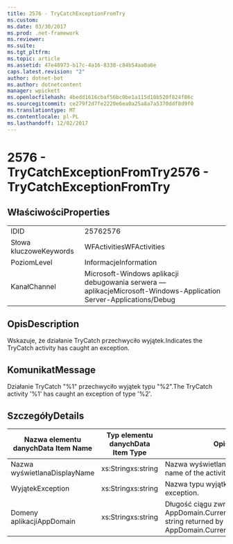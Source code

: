 ```yaml
---
title: 2576 - TryCatchExceptionFromTry
ms.custom: 
ms.date: 03/30/2017
ms.prod: .net-framework
ms.reviewer: 
ms.suite: 
ms.tgt_pltfrm: 
ms.topic: article
ms.assetid: 47e48973-b17c-4a16-8338-c84b54aa0a6e
caps.latest.revision: "2"
author: dotnet-bot
ms.author: dotnetcontent
manager: wpickett
ms.openlocfilehash: 4bedd1616cbaf56bc0be1a115d18b520f824f86c
ms.sourcegitcommit: ce279f2d7fe2220e6ea0a25a8a7a5370ddf8d9f0
ms.translationtype: MT
ms.contentlocale: pl-PL
ms.lasthandoff: 12/02/2017
---
```

# <a name="2576---trycatchexceptionfromtry"></a><span data-ttu-id="12097-102">2576 - TryCatchExceptionFromTry</span><span class="sxs-lookup"><span data-stu-id="12097-102">2576 - TryCatchExceptionFromTry</span></span>
## <a name="properties"></a><span data-ttu-id="12097-103">Właściwości</span><span class="sxs-lookup"><span data-stu-id="12097-103">Properties</span></span>  
  
|||  
|-|-|  
|<span data-ttu-id="12097-104">ID</span><span class="sxs-lookup"><span data-stu-id="12097-104">ID</span></span>|<span data-ttu-id="12097-105">2576</span><span class="sxs-lookup"><span data-stu-id="12097-105">2576</span></span>|  
|<span data-ttu-id="12097-106">Słowa kluczowe</span><span class="sxs-lookup"><span data-stu-id="12097-106">Keywords</span></span>|<span data-ttu-id="12097-107">WFActivities</span><span class="sxs-lookup"><span data-stu-id="12097-107">WFActivities</span></span>|  
|<span data-ttu-id="12097-108">Poziom</span><span class="sxs-lookup"><span data-stu-id="12097-108">Level</span></span>|<span data-ttu-id="12097-109">Informacje</span><span class="sxs-lookup"><span data-stu-id="12097-109">Information</span></span>|  
|<span data-ttu-id="12097-110">Kanał</span><span class="sxs-lookup"><span data-stu-id="12097-110">Channel</span></span>|<span data-ttu-id="12097-111">Microsoft-Windows aplikacji debugowania serwera — aplikacje</span><span class="sxs-lookup"><span data-stu-id="12097-111">Microsoft-Windows-Application Server-Applications/Debug</span></span>|  
  
## <a name="description"></a><span data-ttu-id="12097-112">Opis</span><span class="sxs-lookup"><span data-stu-id="12097-112">Description</span></span>  
 <span data-ttu-id="12097-113">Wskazuje, że działanie TryCatch przechwyciło wyjątek.</span><span class="sxs-lookup"><span data-stu-id="12097-113">Indicates the TryCatch activity has caught an exception.</span></span>  
  
## <a name="message"></a><span data-ttu-id="12097-114">Komunikat</span><span class="sxs-lookup"><span data-stu-id="12097-114">Message</span></span>  
 <span data-ttu-id="12097-115">Działanie TryCatch "%1" przechwyciło wyjątek typu "%2".</span><span class="sxs-lookup"><span data-stu-id="12097-115">The TryCatch activity '%1' has caught an exception of type '%2'.</span></span>  
  
## <a name="details"></a><span data-ttu-id="12097-116">Szczegóły</span><span class="sxs-lookup"><span data-stu-id="12097-116">Details</span></span>  
  
|<span data-ttu-id="12097-117">Nazwa elementu danych</span><span class="sxs-lookup"><span data-stu-id="12097-117">Data Item Name</span></span>|<span data-ttu-id="12097-118">Typ elementu danych</span><span class="sxs-lookup"><span data-stu-id="12097-118">Data Item Type</span></span>|<span data-ttu-id="12097-119">Opis</span><span class="sxs-lookup"><span data-stu-id="12097-119">Description</span></span>|  
|--------------------|--------------------|-----------------|  
|<span data-ttu-id="12097-120">Nazwa wyświetlana</span><span class="sxs-lookup"><span data-stu-id="12097-120">DisplayName</span></span>|<span data-ttu-id="12097-121">xs:String</span><span class="sxs-lookup"><span data-stu-id="12097-121">xs:string</span></span>|<span data-ttu-id="12097-122">Nazwa wyświetlana działania.</span><span class="sxs-lookup"><span data-stu-id="12097-122">The display name of the activity.</span></span>|  
|<span data-ttu-id="12097-123">Wyjątek</span><span class="sxs-lookup"><span data-stu-id="12097-123">Exception</span></span>|<span data-ttu-id="12097-124">xs:String</span><span class="sxs-lookup"><span data-stu-id="12097-124">xs:string</span></span>|<span data-ttu-id="12097-125">Nazwa typu wyjątku.</span><span class="sxs-lookup"><span data-stu-id="12097-125">The type name of the exception.</span></span>|  
|<span data-ttu-id="12097-126">Domeny aplikacji</span><span class="sxs-lookup"><span data-stu-id="12097-126">AppDomain</span></span>|<span data-ttu-id="12097-127">xs:String</span><span class="sxs-lookup"><span data-stu-id="12097-127">xs:string</span></span>|<span data-ttu-id="12097-128">Długość ciągu zwróconego przez AppDomain.CurrentDomain.FriendlyName.</span><span class="sxs-lookup"><span data-stu-id="12097-128">The string returned by AppDomain.CurrentDomain.FriendlyName.</span></span>|
